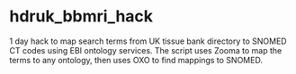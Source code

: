 # hdruk_bbmri_hack

1 day hack to map search terms from UK tissue bank directory to SNOMED CT codes using EBI ontology services. The script uses Zooma to map the terms to any ontology, then uses OXO to find mappings to SNOMED. 
